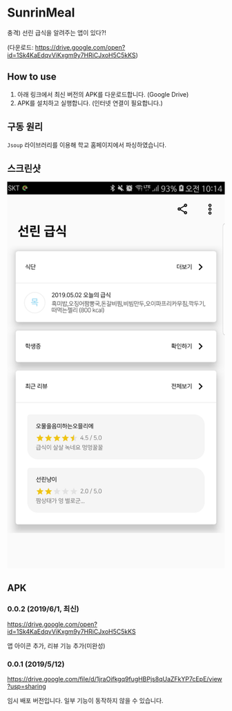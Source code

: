 # SunrinMeal
충격) 선린 급식을 알려주는 앱이 있다?!

(다운로드: https://drive.google.com/open?id=1Sk4KaEdqvViKxgm9y7HRiCJxoH5C5kKS)

## How to use

1. 아래 링크에서 최신 버전의 APK를 다운로드합니다. (Google Drive)
2. APK를 설치하고 실행합니다. (인터넷 연결이 필요합니다.)

## 구동 원리

`Jsoup` 라이브러리를 이용해 학교 홈페이지에서 파싱하였습니다.

## 스크린샷

![meal](./SunrinMeal.jpg) 

## APK

### 0.0.2 (2019/6/1, 최신)
https://drive.google.com/open?id=1Sk4KaEdqvViKxgm9y7HRiCJxoH5C5kKS

앱 아이콘 추가, 리뷰 기능 추가(미완성)

### 0.0.1 (2019/5/12)
https://drive.google.com/file/d/1jraOifkgq9fugHBPjs8qUaZFkYP7cEpE/view?usp=sharing

임시 배포 버전입니다. 일부 기능이 동작하지 않을 수 있습니다.
